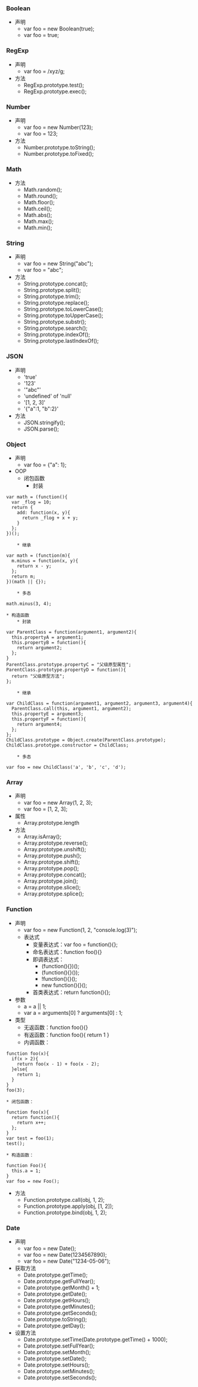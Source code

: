 ### Boolean
* 声明
    * var foo = new Boolean(true);
    * var foo = true;

### RegExp
* 声明
    * var foo = /xyz/g;
* 方法
    * RegExp.prototype.test();
    * RegExp.prototype.exec();

### Number
* 声明
    * var foo = new Number(123);
    * var foo = 123;
* 方法
    * Number.prototype.toString();
    * Number.prototype.toFixed();

### Math
* 方法
    * Math.random();
    * Math.round();
    * Math.floor();
    * Math.ceil();
    * Math.abs();
    * Math.max();
    * Math.min();

### String
* 声明
    * var foo = new String("abc");
    * var foo = "abc";
* 方法
    * String.prototype.concat();
    * String.prototype.split();
    * String.prototype.trim();
    * String.prototype.replace();
    * String.prototype.toLowerCase();
    * String.prototype.toUpperCase();
    * String.prototype.substr();
    * String.prototype.search();
    * String.prototype.indexOf();
    * String.prototype.lastIndexOf();

### JSON
* 声明
    * 'true'
    * '123'
    * '"abc"'
    * 'undefined' of 'null'
    * '[1, 2, 3]'
    * '{"a":1, "b":2}'
* 方法
    * JSON.stringify();
    * JSON.parse();

### Object
* 声明
    * var foo = {"a": 1};
* OOP
    * 闭包函数
        * 封装
```
var math = (function(){
  var _flog = 10;
  return {
    add: function(x, y){
      return _flog + x + y;
    }
  };
})();
```
        * 继承
```
var math = (function(m){
  m.minus = function(x, y){
    return x - y;
  };
  return m;
})(math || {});
```
        * 多态
```
math.minus(3, 4);
```
    * 构造函数
        * 封装
```
var ParentClass = function(argument1, argument2){
  this.propertyA = argument1;
  this.propertyB = function(){
    return argument2;
  };
}
ParentClass.prototype.propertyC = "父级原型属性";
ParentClass.prototype.propertyD = function(){
  return "父级原型方法";
};
```
        * 继承
```
var ChildClass = function(argument1, argument2, argument3, argument4){
  ParentClass.call(this, argument1, argument2);
  this.propertyE = argument3;
  this.propertyF = function(){
    return argument4;
  };
};
ChildClass.prototype = Object.create(ParentClass.prototype);
ChildClass.prototype.constructor = ChildClass;
```
        * 多态
```
var foo = new ChildClass('a', 'b', 'c', 'd');
```

### Array
* 声明
    * var foo = new Array(1, 2, 3);
    * var foo = [1, 2, 3];
* 属性
    * Array.prototype.length
* 方法
    * Array.isArray();
    * Array.prototype.reverse();
    * Array.prototype.unshift();
    * Array.prototype.push();
    * Array.prototype.shift();
    * Array.prototype.pop();
    * Array.prototype.concat();
    * Array.prototype.join();
    * Array.prototype.slice();
    * Array.prototype.splice();

### Function
* 声明
    * var foo = new Function(1, 2, "console.log(3)");
    * 表达式
        * 变量表达式：var foo = function(){};
        * 命名表达式：function foo(){}
        * 即调表达式：
            * (function(){})();
            * (function(){}());
            * !function(){}();
            * new function(){}();
        * 首类表达式：return function(){};
* 参数
    * a = a || 1;
    * var a = arguments[0] ? arguments[0] : 1;
* 类型
    * 无返函数：function foo(){}
    * 有返函数：function foo(){ return 1 }
    * 内调函数：
```
function foo(x){
  if(x > 2){
    return foo(x - 1) + foo(x - 2);
  }else{
    return 1;
  }
}
foo(3);
```
    * 闭包函数：
```
function foo(x){
  return function(){
    return x++;
  };
}
var test = foo(1);
test();
```
    * 构造函数：
```
function Foo(){
  this.a = 1;
}
var foo = new Foo();
```
* 方法
    * Function.prototype.call(obj, 1, 2);
    * Function.prototype.apply(obj, [1, 2]);
    * Function.prototype.bind(obj, 1, 2);

### Date
* 声明
    * var foo = new Date();
    * var foo = new Date(1234567890);
    * var foo = new Date("1234-05-06");
* 获取方法
    * Date.prototype.getTime();
    * Date.prototype.getFullYear();
    * Date.prototype.getMonth() + 1;
    * Date.prototype.getDate();
    * Date.prototype.getHours();
    * Date.prototype.getMinutes();
    * Date.prototype.getSeconds();
    * Date.prototype.toString();
    * Date.prototype.getDay();
* 设置方法
    * Date.prototype.setTime(Date.prototype.getTime() + 1000);
    * Date.prototype.setFullYear();
    * Date.prototype.setMonth();
    * Date.prototype.setDate();
    * Date.prototype.setHours();
    * Date.prototype.setMinutes();
    * Date.prototype.setSeconds();
